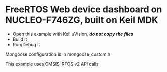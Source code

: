 # FreeRTOS Web device dashboard on NUCLEO-F746ZG, built on Keil MDK

- Open this example with Keil uVision, **_do not copy the files_**
- Build it
- Run/Debug it

Mongoose configuration is in mongoose_custom.h

This example uses CMSIS-RTOS v2 API calls
